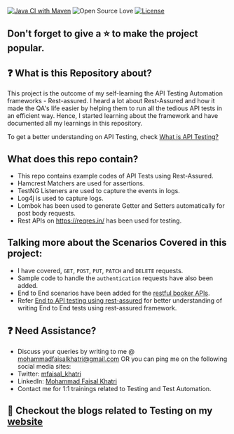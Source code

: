 [![Java CI with Maven](https://github.com/mfaisalkhatri/rest-assured-examples/actions/workflows/maven.yml/badge.svg)](https://github.com/mfaisalkhatri/rest-assured-examples/actions/workflows/maven.yml)
![Open Source Love](https://badges.frapsoft.com/os/v1/open-source.svg?v=103)
[![License](https://img.shields.io/badge/License-Apache%202.0-blue.svg)](https://opensource.org/licenses/Apache-2.0)

## Don't forget to give a :star: to make the project popular.

## :question: What is this Repository about?
This project is the outcome of my self-learning the API Testing Automation frameworks - Rest-assured.
I heard a lot about Rest-Assured and how it made the QA's life easier by helping them to run all the tedious API tests in an efficient way.
Hence, I started learning about the framework and have documented all my learnings in this repository.

To get a better understanding on API Testing, check [What is API Testing?][blog_apitesting]

## What does this repo contain?
- This repo contains example codes of API Tests using Rest-Assured.
- Hamcrest Matchers are used for assertions.
- TestNG Listeners are used to capture the events in logs.
- Log4j is used to capture logs.
- Lombok has been used to generate Getter and Setters automatically for post body requests.
- Rest APIs on https://reqres.in/ has been used for testing.

## Talking more about the Scenarios Covered in this project:
- I have covered, `GET`, `POST`, `PUT`, `PATCH` and `DELETE` requests.
- Sample code to handle the `authentication` requests have also been added.
- End to End scenarios have been added for the [restful booker APIs][restfulbooker].
- Refer [End to API testing using rest-assured][e2eblog]  for better understanding of writing End to End tests using rest-assured framework.

## :question: Need Assistance?

- Discuss your queries by writing to me @ [mohammadfaisalkhatri@gmail.com][mail] OR you can ping me on the following social media sites:
- Twitter: [mfaisal_khatri][twitter]
- LinkedIn: [Mohammad Faisal Khatri][linkedin]
- Contact me for 1:1 trainings related to Testing and Test Automation.

## :thought_balloon: Checkout the blogs related to Testing on my [website][]

[mail]: mohammadfaisalkhatri@gmail.com
[linkedin]: https://www.linkedin.com/in/faisalkhatri/
[twitter]: https://twitter.com/mfaisal_khatri
[website]: https://mfaisalkhatri.github.io
[blog]: https://mfaisalkhatri.github.io/2020/05/29/restassuredokhttp/
[blog_apitesting]: https://mfaisalkhatri.github.io/2020/08/08/apitesting/
[restfulbooker]:https://restful-booker.herokuapp.com/apidoc/index.html#api-Booking-PartialUpdateBooking
[e2eblog]: https://medium.com/@iamfaisalkhatri/end-to-end-api-testing-using-rest-assured-a58c4ea80255